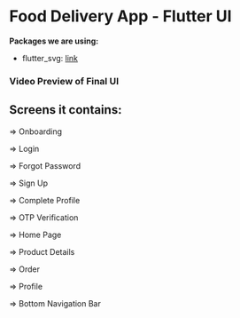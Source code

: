 # Food Delivery App - Flutter UI 



**Packages we are using:**

- flutter_svg: [link](https://pub.dev/packages/flutter_svg)


### Video Preview of Final UI

## Screens it contains:

=> Onboarding

=> Login

=> Forgot Password

=> Sign Up

=> Complete Profile

=> OTP Verification

=> Home Page

=> Product Details

=> Order

=> Profile

=> Bottom Navigation Bar



